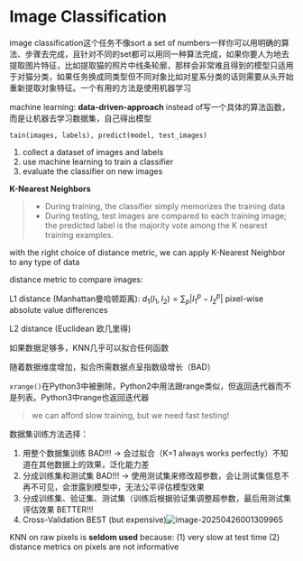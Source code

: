 # Image Classification

image classification这个任务不像sort a set of numbers一样你可以用明确的算法、步骤去完成，且针对不同的set都可以用同一种算法完成，如果你要人为地去提取图片特征，比如提取猫的照片中线条轮廓，那样会非常难且得到的模型只适用于对猫分类，如果任务换成同类型但不同对象比如对星系分类的话则需要从头开始重新提取对象特征。一个有用的方法是使用机器学习

machine learning: **data-driven-approach**	instead of写一个具体的算法函数，而是让机器去学习数据集，自己得出模型

`tain(images, labels), predict(model, test_images)`

1. collect a dataset of images and labels
2. use machine learning to train a classifier
3. evaluate the classifier on new images



**K-Nearest Neighbors**

> - During training, the classifier simply memorizes the training data
> - During testing, test images are compared to each training image; the predicted label is the majority vote among the K nearest training examples.

with the right choice of distance metric, we can apply K-Nearest Neighbor to any type of data

distance metric to compare images:

L1 distance (Manhattan曼哈顿距离): $d_1(I_1, I_2)=\sum_p|I_1^p-I_2^p|$		pixel-wise absolute value differences

L2 distance (Euclidean 欧几里得)

如果数据足够多，KNN几乎可以拟合任何函数

随着数据维度增加，拟合所需数据点呈指数级增长（BAD）

`xrange()`在Python3中被删除，Python2中用法跟range类似，但返回迭代器而不是列表。Python3中range也返回迭代器

>  we can afford slow training, but we need fast testing!

数据集训练方法选择：

1. 用整个数据集训练 BAD!!! -> 会过拟合（K=1 always works perfectly）不知道在其他数据上的效果，泛化能力差
2. 分成训练集和测试集 BAD!!! -> 使用测试集来修改超参数，会让测试集信息不再不可见，会泄露到模型中，无法公平评估模型效果
3. 分成训练集、验证集、测试集（训练后根据验证集调整超参数，最后用测试集评估效果  BETTER!!!
4. Cross-Validation   BEST  (but expensive)![image-20250426001309965](D:\adolph\mark\image-20250426001309965.png)

KNN on raw pixels is **seldom used** because: (1) very slow at test time (2) distance metrics on pixels are not informative